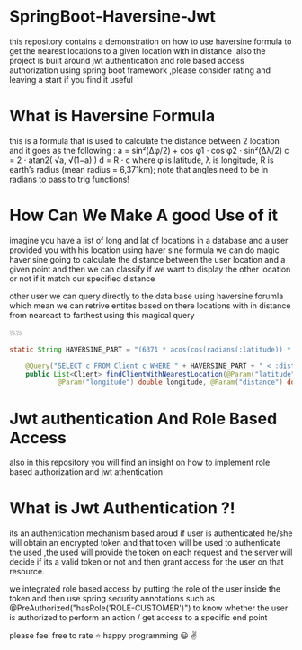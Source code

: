# SpringBoot-Haversine-Jwt
this repository contains a demonstration on how to use haversine formula to get the nearest locations to a given location with in distance ,also the project is built around jwt authentication and role based access authorization using spring boot framework ,please consider rating and leaving a start if you find it useful

# What is Haversine Formula
this is a formula that is used to calculate the distance between 2 location and it goes as the following :
a = sin²(Δφ/2) + cos φ1 ⋅ cos φ2 ⋅ sin²(Δλ/2)
c = 2 ⋅ atan2( √a, √(1−a) )
d = R ⋅ c
where	φ is latitude, λ is longitude, R is earth’s radius (mean radius = 6,371km);
note that angles need to be in radians to pass to trig functions!

# How Can We Make A good Use of it 
imagine you have a list of long and lat of locations in a database and a user provided you with his location using haver sine formula we can do magic haver sine going to calculate the distance between the user location and a given point and then we can classify if we want to display the other location or not if it match our specified distance 

other user we can query directly to the data base using haversine forumla which mean we can retrive entites based on there locations with in distance from neareast to farthest using this magical query 

:boom::boom:
```java 
static String HAVERSINE_PART = "(6371 * acos(cos(radians(:latitude)) * cos(radians(c.latitude)) * cos(radians(c.longitude) - radians(:longitude)) + sin(radians(:latitude)) * sin(radians(c.latitude))))";

	@Query("SELECT c FROM Client c WHERE " + HAVERSINE_PART + " < :distance ORDER BY " + HAVERSINE_PART + " DESC")
	public List<Client> findClientWithNearestLocation(@Param("latitude") double latitude,
			@Param("longitude") double longitude, @Param("distance") double distance);
  ````
  # Jwt authentication And Role Based Access 
  also in this repository you will find an insight on how to implement role based authorization and jwt athentication 
  
  # What is Jwt Authentication ?! 
  
its an authentication mechanism based aroud if user is authenticated he/she will obtain an encrypted token and that token will be used to authenticate the used ,the used will provide the token on each request and the server will decide if its a valid token or not and then grant access for the user on that resource.

we integrated role based access by putting the role of the user inside the token and then use spring security annotations such as @PreAuthorized("hasRole('ROLE-CUSTOMER')") to know whether the user is authorized to perform an action / get access to a specific end point 

please feel free to rate :star:  happy programming :smiley: :v: 
  

